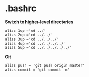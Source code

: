 # .bashrc 

**Switch to higher-level directories**
```
alias 1up ='cd ../'
alias 2up ='cd ../../'
alias 3up ='cd ../../../'
alias 4up ='cd ../../../../'
alias 5up ='cd ../../../../../'
```  

**Git**
```
alias push = 'git push origin master'
alias commit = 'git commit -m'
```